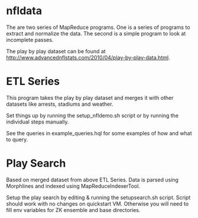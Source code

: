 nfldata
=======

The are two series of MapReduce programs.  One is a series of programs to extract and normalize the data.  The second is a simple program to look at incomplete passes.  

The play by play dataset can be found at
http://www.advancednflstats.com/2010/04/play-by-play-data.html.   

ETL Series
==========

This program takes the play by play dataset and merges it with other datasets like arrests, stadiums and weather.   

Set things up by running the setup_nfldemo.sh script or by running the individual steps manually.

See the queries in example_queries.hql for some examples of how and what to query.   



Play Search
===========

Based on merged dataset from above ETL Series. Data is parsed using Morphlines and indexed using MapReduceIndexerTool. 

Setup the play search by editing & running the setupsearch.sh script. Script should work with no changes on quickstart VM.
Otherwise you will need to fill env variables for ZK ensemble and base directories. 

